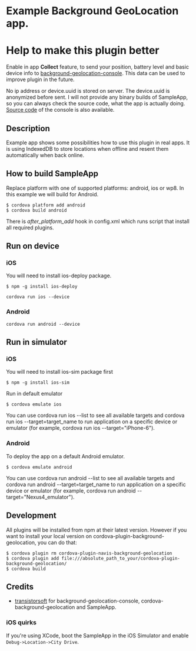 Example Background GeoLocation app.
=============================================

Help to make this plugin better
==============================

Enable in app **Collect** feature, to send your position, battery level and basic device info to [background-geolocation-console](https://bgconsole.mybluemix.net/).
This data can be used to improve plugin in the future.

No ip address or device.uuid is stored on server. The device.uuid is anonymized before sent.
I will not provide any binary builds of SampleApp, so you can always check the source code, what the app is actually doing. [Source code](https://github.com/navis/background-geolocation-console) of the console is also available.

## Description

Example app shows some possibilities how to use this plugin in real apps.
It is using IndexedDB to store locations when offline and resent them automatically when back online.

## How to build SampleApp

Replace platform with one of supported platforms: android, ios or wp8. In this example we will build for Android.

```
$ cordova platform add android
$ cordova build android
```

There is *after_platform_add* hook in config.xml which runs script that install all required plugins.

## Run on device

### iOS
You will need to install ios-deploy package.

```
$ npm -g install ios-deploy
```

```
cordova run ios --device
```

### Android
```
cordova run android --device
```

## Run in simulator

### iOS
You will need to install ios-sim package first
```
$ npm -g install ios-sim
```

Run in default emulator
```
$ cordova emulate ios
```

You can use cordova run ios --list to see all available targets and cordova run ios --target=target_name to run application on a specific device or emulator (for example, cordova run ios --target="iPhone-6").


### Android
To deploy the app on a default Android emulator.

```
$ cordova emulate android
```

You can use cordova run android --list to see all available targets and cordova run android --target=target_name to run application on a specific device or emulator (for example, cordova run android --target="Nexus4_emulator").

## Development

All plugins will be installed from npm at their latest version. However if you want to install your local version on cordova-plugin-background-geolocation, you can do that:

```
$ cordova plugin rm cordova-plugin-navis-background-geolocation
$ cordova plugin add file:///absolute_path_to_your/cordova-plugin-background-geolocation/
$ cordova build
```

## Credits

* [transistorsoft](https://github.com/transistorsoft) for background-geolocation-console, cordova-background-geolocation and SampleApp.

### iOS quirks

If you're using XCode, boot the SampleApp in the iOS Simulator and enable ```Debug->Location->City Drive```.
